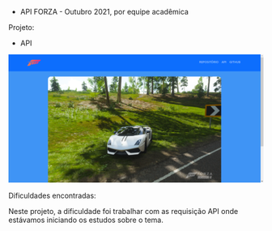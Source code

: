 - API FORZA - Outubro 2021, por equipe acadêmica

Projeto: 

- API

![print1](img-readme/print1.png)

Dificuldades encontradas: 

Neste projeto, a dificuldade foi trabalhar com as requisição API onde estávamos iniciando os estudos sobre o tema. 

